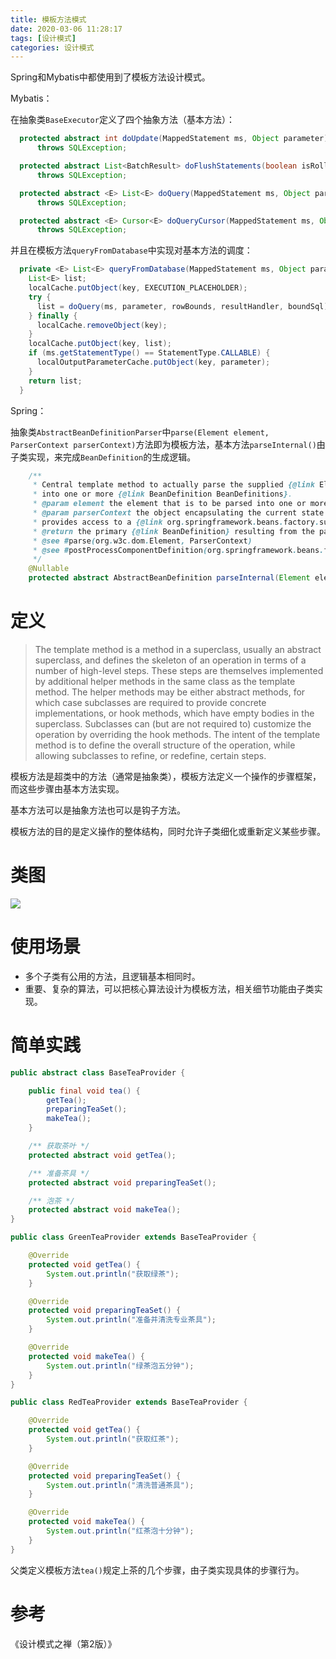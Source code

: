 ```yaml
---
title: 模板方法模式
date: 2020-03-06 11:28:17
tags: [设计模式]
categories: 设计模式
---
```


Spring和Mybatis中都使用到了模板方法设计模式。

Mybatis：

在抽象类`BaseExecutor`定义了四个抽象方法（基本方法）：

```java
  protected abstract int doUpdate(MappedStatement ms, Object parameter)
      throws SQLException;

  protected abstract List<BatchResult> doFlushStatements(boolean isRollback)
      throws SQLException;

  protected abstract <E> List<E> doQuery(MappedStatement ms, Object parameter, RowBounds rowBounds, ResultHandler resultHandler, BoundSql boundSql)
      throws SQLException;

  protected abstract <E> Cursor<E> doQueryCursor(MappedStatement ms, Object parameter, RowBounds rowBounds, BoundSql boundSql)
      throws SQLException;
```

并且在模板方法`queryFromDatabase`中实现对基本方法的调度：

```java
  private <E> List<E> queryFromDatabase(MappedStatement ms, Object parameter, RowBounds rowBounds, ResultHandler resultHandler, CacheKey key, BoundSql boundSql) throws SQLException {
    List<E> list;
    localCache.putObject(key, EXECUTION_PLACEHOLDER);
    try {
      list = doQuery(ms, parameter, rowBounds, resultHandler, boundSql);
    } finally {
      localCache.removeObject(key);
    }
    localCache.putObject(key, list);
    if (ms.getStatementType() == StatementType.CALLABLE) {
      localOutputParameterCache.putObject(key, parameter);
    }
    return list;
  }
```

Spring：

抽象类`AbstractBeanDefinitionParser`中`parse(Element element, ParserContext parserContext)`方法即为模板方法，基本方法`parseInternal()`由子类实现，来完成`BeanDefinition`的生成逻辑。

```java
	/**
	 * Central template method to actually parse the supplied {@link Element}
	 * into one or more {@link BeanDefinition BeanDefinitions}.
	 * @param element the element that is to be parsed into one or more {@link BeanDefinition BeanDefinitions}
	 * @param parserContext the object encapsulating the current state of the parsing process;
	 * provides access to a {@link org.springframework.beans.factory.support.BeanDefinitionRegistry}
	 * @return the primary {@link BeanDefinition} resulting from the parsing of the supplied {@link Element}
	 * @see #parse(org.w3c.dom.Element, ParserContext)
	 * @see #postProcessComponentDefinition(org.springframework.beans.factory.parsing.BeanComponentDefinition)
	 */
	@Nullable
	protected abstract AbstractBeanDefinition parseInternal(Element element, ParserContext parserContext);
```

# 定义

> The template method is a method in a superclass, usually an abstract superclass, and defines the skeleton of an operation in terms of a number of high-level steps. These steps are themselves implemented by additional helper methods in the same class as the template method.  The helper methods may be either abstract methods, for which case subclasses are required to provide concrete implementations, or hook methods, which have empty bodies in the superclass. Subclasses can (but are not required to) customize the operation by overriding the hook methods. The intent of the template method is to define the overall structure of the operation, while allowing subclasses to refine, or redefine, certain steps.

模板方法是超类中的方法（通常是抽象类），模板方法定义一个操作的步骤框架，而这些步骤由基本方法实现。

基本方法可以是抽象方法也可以是钩子方法。

模板方法的目的是定义操作的整体结构，同时允许子类细化或重新定义某些步骤。

# 类图

![](image-20200309104817539.png)

# 使用场景

- 多个子类有公用的方法，且逻辑基本相同时。
- 重要、复杂的算法，可以把核心算法设计为模板方法，相关细节功能由子类实现。

# 简单实践

```java
public abstract class BaseTeaProvider {

    public final void tea() {
        getTea();
        preparingTeaSet();
        makeTea();
    }

    /** 获取茶叶 */
    protected abstract void getTea();

    /** 准备茶具 */
    protected abstract void preparingTeaSet();

    /** 泡茶 */
    protected abstract void makeTea();
}
```

```java
public class GreenTeaProvider extends BaseTeaProvider {

    @Override
    protected void getTea() {
        System.out.println("获取绿茶");
    }

    @Override
    protected void preparingTeaSet() {
        System.out.println("准备并清洗专业茶具");
    }

    @Override
    protected void makeTea() {
        System.out.println("绿茶泡五分钟");
    }
}
```

```java
public class RedTeaProvider extends BaseTeaProvider {

    @Override
    protected void getTea() {
        System.out.println("获取红茶");
    }

    @Override
    protected void preparingTeaSet() {
        System.out.println("清洗普通茶具");
    }

    @Override
    protected void makeTea() {
        System.out.println("红茶泡十分钟");
    }
}
```

父类定义模板方法`tea()`规定上茶的几个步骤，由子类实现具体的步骤行为。

# 参考

《设计模式之禅（第2版）》

